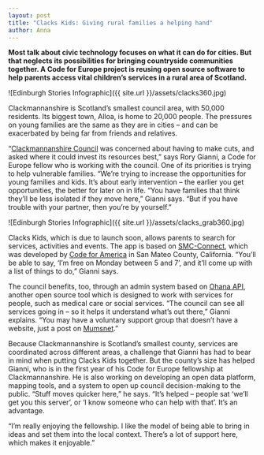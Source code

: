 ```yaml
---
layout: post
title: "Clacks Kids: Giving rural families a helping hand"
author: Anna
---
```


__Most talk about civic technology focuses on what it can do for cities. But that neglects its possibilities for bringing countryside communities together. A Code for Europe project is reusing open source software to help parents access vital children’s services in a rural area of Scotland.__

![Edinburgh Stories Infographic]({{ site.url }}/assets/clacks360.jpg)

Clackmannanshire is Scotland’s smallest council area, with 50,000 residents. Its biggest town, Alloa, is home to 20,000 people. The pressures on young families are the same as they are in cities – and can be exacerbated by being far from friends and relatives.

“[Clackmannanshire Council](http://www.clacksweb.org.uk/) was concerned about having to make cuts, and asked where it could invest its resources best,” says Rory Gianni, a Code for Europe fellow who is working with the council. One of its priorities is trying to help vulnerable families. “We’re trying to increase the opportunities for young families and kids. It’s about early intervention – the earlier you get opportunities, the better for later on in life. “You have families that think they’ll be less isolated if they move here,” Gianni says. “But if you have trouble with your partner, then you’re by yourself.”

![Edinburgh Stories Infographic]({{ site.url }}/assets/clacks_grab360.jpg)

Clacks Kids, which is due to launch soon, allows parents to search for services, activities and events. The app is based on [SMC-Connect](http://www.smc-connect.org/), which was developed by [Code for America](http://www.codeforamerica.org) in San Mateo County, California. “You’ll be able to say, ‘I’m free on Monday between 5 and 7’, and it’ll come up with a list of things to do,” Gianni says.

The council benefits, too, through an admin system based on [Ohana API](http://ohanapi.org/), another open source tool which is designed to work with services for people, such as medical care or social services. “The council can see all services going in – so it helps it understand what’s out there,” Gianni explains. “You may have a voluntary support group that doesn’t have a website, just a post on [Mumsnet](http://www.mumsnet.com/Talk).”

Because Clackmannanshire is Scotland’s smallest county, services are coordinated across different areas, a challenge that Gianni has had to bear in mind when putting Clacks Kids together. But the county’s size has helped Gianni, who is in the first year of his Code for Europe fellowship at Clackmannanshire. He is also working on developing an open data platform, mapping tools, and a system to open up council decision-making to the public. “Stuff moves quicker here,” he says. “It’s helped – people sat ‘we’ll get you this server’, or ‘I know someone who can help with that’. It’s an advantage.

“I’m really enjoying the fellowship. I like the model of being able to bring in ideas and set them into the local context. There’s a lot of support here, which makes it enjoyable.”
